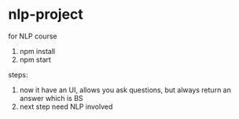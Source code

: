 nlp-project
===========

for NLP course


1. npm install
2. npm start


steps:
1. now it have an UI, allows you ask questions, but always return an answer which is BS
2. next step need NLP involved
